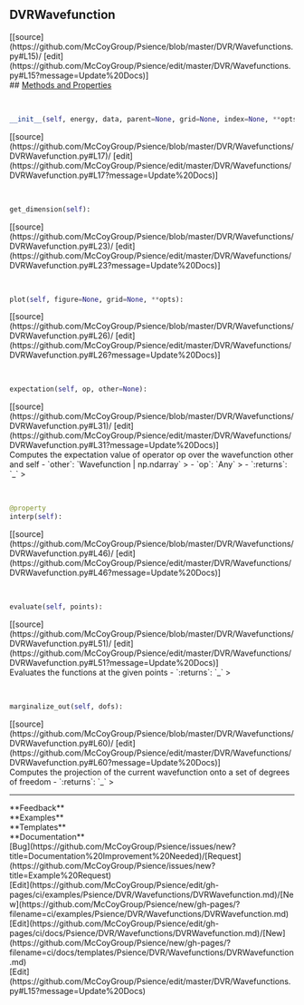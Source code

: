 ## <a id="Psience.DVR.Wavefunctions.DVRWavefunction">DVRWavefunction</a> 

<div class="docs-source-link" markdown="1">
[[source](https://github.com/McCoyGroup/Psience/blob/master/DVR/Wavefunctions.py#L15)/
[edit](https://github.com/McCoyGroup/Psience/edit/master/DVR/Wavefunctions.py#L15?message=Update%20Docs)]
</div>









<div class="collapsible-section">
 <div class="collapsible-section collapsible-section-header" markdown="1">
## <a class="collapse-link" data-toggle="collapse" href="#methods" markdown="1"> Methods and Properties</a> <a class="float-right" data-toggle="collapse" href="#methods"><i class="fa fa-chevron-down"></i></a>
 </div>
 <div class="collapsible-section collapsible-section-body collapse show" id="methods" markdown="1">
 
<a id="Psience.DVR.Wavefunctions.DVRWavefunction.__init__" class="docs-object-method">&nbsp;</a> 
```python
__init__(self, energy, data, parent=None, grid=None, index=None, **opts): 
```
<div class="docs-source-link" markdown="1">
[[source](https://github.com/McCoyGroup/Psience/blob/master/DVR/Wavefunctions/DVRWavefunction.py#L17)/
[edit](https://github.com/McCoyGroup/Psience/edit/master/DVR/Wavefunctions/DVRWavefunction.py#L17?message=Update%20Docs)]
</div>


<a id="Psience.DVR.Wavefunctions.DVRWavefunction.get_dimension" class="docs-object-method">&nbsp;</a> 
```python
get_dimension(self): 
```
<div class="docs-source-link" markdown="1">
[[source](https://github.com/McCoyGroup/Psience/blob/master/DVR/Wavefunctions/DVRWavefunction.py#L23)/
[edit](https://github.com/McCoyGroup/Psience/edit/master/DVR/Wavefunctions/DVRWavefunction.py#L23?message=Update%20Docs)]
</div>


<a id="Psience.DVR.Wavefunctions.DVRWavefunction.plot" class="docs-object-method">&nbsp;</a> 
```python
plot(self, figure=None, grid=None, **opts): 
```
<div class="docs-source-link" markdown="1">
[[source](https://github.com/McCoyGroup/Psience/blob/master/DVR/Wavefunctions/DVRWavefunction.py#L26)/
[edit](https://github.com/McCoyGroup/Psience/edit/master/DVR/Wavefunctions/DVRWavefunction.py#L26?message=Update%20Docs)]
</div>


<a id="Psience.DVR.Wavefunctions.DVRWavefunction.expectation" class="docs-object-method">&nbsp;</a> 
```python
expectation(self, op, other=None): 
```
<div class="docs-source-link" markdown="1">
[[source](https://github.com/McCoyGroup/Psience/blob/master/DVR/Wavefunctions/DVRWavefunction.py#L31)/
[edit](https://github.com/McCoyGroup/Psience/edit/master/DVR/Wavefunctions/DVRWavefunction.py#L31?message=Update%20Docs)]
</div>
Computes the expectation value of operator op over the wavefunction other and self
  - `other`: `Wavefunction | np.ndarray`
    > 
  - `op`: `Any`
    > 
  - `:returns`: `_`
    >


<a id="Psience.DVR.Wavefunctions.DVRWavefunction.interp" class="docs-object-method">&nbsp;</a> 
```python
@property
interp(self): 
```
<div class="docs-source-link" markdown="1">
[[source](https://github.com/McCoyGroup/Psience/blob/master/DVR/Wavefunctions/DVRWavefunction.py#L46)/
[edit](https://github.com/McCoyGroup/Psience/edit/master/DVR/Wavefunctions/DVRWavefunction.py#L46?message=Update%20Docs)]
</div>


<a id="Psience.DVR.Wavefunctions.DVRWavefunction.evaluate" class="docs-object-method">&nbsp;</a> 
```python
evaluate(self, points): 
```
<div class="docs-source-link" markdown="1">
[[source](https://github.com/McCoyGroup/Psience/blob/master/DVR/Wavefunctions/DVRWavefunction.py#L51)/
[edit](https://github.com/McCoyGroup/Psience/edit/master/DVR/Wavefunctions/DVRWavefunction.py#L51?message=Update%20Docs)]
</div>
Evaluates the functions at the given points
  - `:returns`: `_`
    >


<a id="Psience.DVR.Wavefunctions.DVRWavefunction.marginalize_out" class="docs-object-method">&nbsp;</a> 
```python
marginalize_out(self, dofs): 
```
<div class="docs-source-link" markdown="1">
[[source](https://github.com/McCoyGroup/Psience/blob/master/DVR/Wavefunctions/DVRWavefunction.py#L60)/
[edit](https://github.com/McCoyGroup/Psience/edit/master/DVR/Wavefunctions/DVRWavefunction.py#L60?message=Update%20Docs)]
</div>
Computes the projection of the current wavefunction onto a set of degrees
of freedom
  - `:returns`: `_`
    >
 </div>
</div>












---


<div markdown="1" class="text-secondary">
<div class="container">
  <div class="row">
   <div class="col" markdown="1">
**Feedback**   
</div>
   <div class="col" markdown="1">
**Examples**   
</div>
   <div class="col" markdown="1">
**Templates**   
</div>
   <div class="col" markdown="1">
**Documentation**   
</div>
   <div class="col" markdown="1">
   
</div>
   <div class="col" markdown="1">
   
</div>
   <div class="col" markdown="1">
   
</div>
</div>
  <div class="row">
   <div class="col" markdown="1">
[Bug](https://github.com/McCoyGroup/Psience/issues/new?title=Documentation%20Improvement%20Needed)/[Request](https://github.com/McCoyGroup/Psience/issues/new?title=Example%20Request)   
</div>
   <div class="col" markdown="1">
[Edit](https://github.com/McCoyGroup/Psience/edit/gh-pages/ci/examples/Psience/DVR/Wavefunctions/DVRWavefunction.md)/[New](https://github.com/McCoyGroup/Psience/new/gh-pages/?filename=ci/examples/Psience/DVR/Wavefunctions/DVRWavefunction.md)   
</div>
   <div class="col" markdown="1">
[Edit](https://github.com/McCoyGroup/Psience/edit/gh-pages/ci/docs/Psience/DVR/Wavefunctions/DVRWavefunction.md)/[New](https://github.com/McCoyGroup/Psience/new/gh-pages/?filename=ci/docs/templates/Psience/DVR/Wavefunctions/DVRWavefunction.md)   
</div>
   <div class="col" markdown="1">
[Edit](https://github.com/McCoyGroup/Psience/edit/master/DVR/Wavefunctions.py#L15?message=Update%20Docs)   
</div>
   <div class="col" markdown="1">
   
</div>
   <div class="col" markdown="1">
   
</div>
   <div class="col" markdown="1">
   
</div>
</div>
</div>
</div>